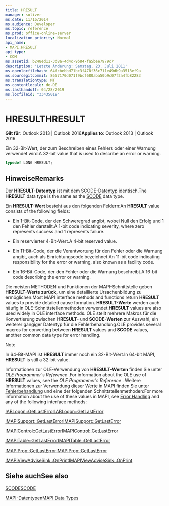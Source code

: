 ```yaml
---
title: HRESULT
manager: soliver
ms.date: 11/16/2014
ms.audience: Developer
ms.topic: reference
ms.prod: office-online-server
localization_priority: Normal
api_name:
- MAPI.HRESULT
api_type:
- COM
ms.assetid: b248ed11-3d8a-4d4c-9b84-fa5bee7979c7
description: 'Letzte Änderung: Samstag, 23. Juli 2011'
ms.openlocfilehash: 64fcbebbd71bc3f478f36c711e49db9a3518ef9a
ms.sourcegitcommit: 8657170d071f9bcf680aba50b9c07f2a4fb82283
ms.translationtype: MT
ms.contentlocale: de-DE
ms.lasthandoff: 04/28/2019
ms.locfileid: "33435019"
---
```

# <a name="hresult"></a><span data-ttu-id="3947d-103">HRESULT</span><span class="sxs-lookup"><span data-stu-id="3947d-103">HRESULT</span></span>

  
  
<span data-ttu-id="3947d-104">**Gilt für**: Outlook 2013 | Outlook 2016</span><span class="sxs-lookup"><span data-stu-id="3947d-104">**Applies to**: Outlook 2013 | Outlook 2016</span></span> 
  
<span data-ttu-id="3947d-105">Ein 32-Bit-Wert, der zum Beschreiben eines Fehlers oder einer Warnung verwendet wird.</span><span class="sxs-lookup"><span data-stu-id="3947d-105">A 32-bit value that is used to describe an error or warning.</span></span>
  
```cpp
typedef LONG HRESULT;
```

## <a name="remarks"></a><span data-ttu-id="3947d-106">Hinweise</span><span class="sxs-lookup"><span data-stu-id="3947d-106">Remarks</span></span>

<span data-ttu-id="3947d-107">Der **HRESULT-Datentyp** ist mit dem [SCODE-Datentyp](scode.md) identisch.</span><span class="sxs-lookup"><span data-stu-id="3947d-107">The **HRESULT** data type is the same as the [SCODE](scode.md) data type.</span></span> 
  
<span data-ttu-id="3947d-108">Ein **HRESULT-Wert** besteht aus den folgenden Feldern:</span><span class="sxs-lookup"><span data-stu-id="3947d-108">An **HRESULT** value consists of the following fields:</span></span> 
  
- <span data-ttu-id="3947d-109">Ein 1-Bit-Code, der den Schweregrad angibt, wobei Null den Erfolg und 1 den Fehler darstellt.</span><span class="sxs-lookup"><span data-stu-id="3947d-109">A 1-bit code indicating severity, where zero represents success and 1 represents failure.</span></span>
    
- <span data-ttu-id="3947d-110">Ein reservierter 4-Bit-Wert.</span><span class="sxs-lookup"><span data-stu-id="3947d-110">A 4-bit reserved value.</span></span>
    
- <span data-ttu-id="3947d-111">Ein 11-Bit-Code, der die Verantwortung für den Fehler oder die Warnung angibt, auch als Einrichtungscode bezeichnet.</span><span class="sxs-lookup"><span data-stu-id="3947d-111">An 11-bit code indicating responsibility for the error or warning, also known as a facility code.</span></span>
    
- <span data-ttu-id="3947d-112">Ein 16-Bit-Code, der den Fehler oder die Warnung beschreibt.</span><span class="sxs-lookup"><span data-stu-id="3947d-112">A 16-bit code describing the error or warning.</span></span>
    
<span data-ttu-id="3947d-113">Die meisten METHODEN und Funktionen der MAPI-Schnittstelle geben **HRESULT-Werte zurück,** um eine detaillierte Ursachenbildung zu ermöglichen.</span><span class="sxs-lookup"><span data-stu-id="3947d-113">Most MAPI interface methods and functions return **HRESULT** values to provide detailed cause formation.</span></span> <span data-ttu-id="3947d-114">**HRESULT-Werte** werden auch häufig in OLE-Schnittstellenmethoden verwendet.</span><span class="sxs-lookup"><span data-stu-id="3947d-114">**HRESULT** values are also used widely in OLE interface methods.</span></span> <span data-ttu-id="3947d-115">OLE stellt mehrere Makros für die Konvertierung zwischen **HRESULT-** und **SCODE-Werten** zur Auswahl, ein weiterer gängiger Datentyp für die Fehlerbehandlung.</span><span class="sxs-lookup"><span data-stu-id="3947d-115">OLE provides several macros for converting between **HRESULT** values and **SCODE** values, another common data type for error handling.</span></span> 
  
> [!NOTE]
> <span data-ttu-id="3947d-116">In 64-Bit-MAPI ist **HRESULT** immer noch ein 32-Bit-Wert.</span><span class="sxs-lookup"><span data-stu-id="3947d-116">In 64-bit MAPI, **HRESULT** is still a 32-bit value.</span></span> 
  
<span data-ttu-id="3947d-117">Informationen zur OLE-Verwendung von **HRESULT-Werten** finden Sie unter  *OLE Programmer's Reference*  .</span><span class="sxs-lookup"><span data-stu-id="3947d-117">For information about the OLE use of **HRESULT** values, see the  *OLE Programmer's Reference*  .</span></span> <span data-ttu-id="3947d-118">Weitere Informationen zur Verwendung dieser Werte in MAPI finden Sie unter [Fehlerbehandlung](error-handling-in-mapi.md) und eine der folgenden Schnittstellenmethoden:</span><span class="sxs-lookup"><span data-stu-id="3947d-118">For more information about the use of these values in MAPI, see [Error Handling](error-handling-in-mapi.md) and any of the following interface methods:</span></span> 
  
[<span data-ttu-id="3947d-119">IABLogon::GetLastError</span><span class="sxs-lookup"><span data-stu-id="3947d-119">IABLogon::GetLastError</span></span>](iablogon-getlasterror.md)
  
[<span data-ttu-id="3947d-120">IMAPISupport::GetLastError</span><span class="sxs-lookup"><span data-stu-id="3947d-120">IMAPISupport::GetLastError</span></span>](imapisupport-getlasterror.md)
  
[<span data-ttu-id="3947d-121">IMAPIControl::GetLastError</span><span class="sxs-lookup"><span data-stu-id="3947d-121">IMAPIControl::GetLastError</span></span>](imapicontrol-getlasterror.md)
  
[<span data-ttu-id="3947d-122">IMAPITable::GetLastError</span><span class="sxs-lookup"><span data-stu-id="3947d-122">IMAPITable::GetLastError</span></span>](imapitable-getlasterror.md)
  
[<span data-ttu-id="3947d-123">IMAPIProp::GetLastError</span><span class="sxs-lookup"><span data-stu-id="3947d-123">IMAPIProp::GetLastError</span></span>](imapiprop-getlasterror.md)
  
[<span data-ttu-id="3947d-124">IMAPIViewAdviseSink::OnPrint</span><span class="sxs-lookup"><span data-stu-id="3947d-124">IMAPIViewAdviseSink::OnPrint</span></span>](imapiviewadvisesink-onprint.md)
  
## <a name="see-also"></a><span data-ttu-id="3947d-125">Siehe auch</span><span class="sxs-lookup"><span data-stu-id="3947d-125">See also</span></span>



[<span data-ttu-id="3947d-126">SCODE</span><span class="sxs-lookup"><span data-stu-id="3947d-126">SCODE</span></span>](scode.md)


[<span data-ttu-id="3947d-127">MAPI-Datentypen</span><span class="sxs-lookup"><span data-stu-id="3947d-127">MAPI Data Types</span></span>](mapi-data-types.md)


